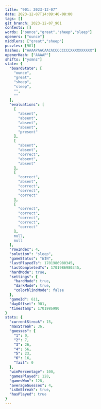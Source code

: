 ```yaml
---
title: "901: 2023-12-07"
date: 2023-12-07T14:09:40-08:00
tags: []
git_branch: 2023-12-07_901
contests: []
words: ["ounce","great","sheep","sleep"]
openers: ["ounce"]
middlers: ["great","sheep"]
puzzles: [901]
hashes: ["AAAAPAACAACACCCCCCCCXXXXXXXXXX"]
openerHash: ["AAAAP"]
shifts: ["ysmnz"]
state: {
  "boardState": [
    "ounce",
    "great",
    "sheep",
    "sleep",
    "",
    ""
  ],
  "evaluations": [
    [
      "absent",
      "absent",
      "absent",
      "absent",
      "present"
    ],
    [
      "absent",
      "absent",
      "correct",
      "absent",
      "absent"
    ],
    [
      "correct",
      "absent",
      "correct",
      "correct",
      "correct"
    ],
    [
      "correct",
      "correct",
      "correct",
      "correct",
      "correct"
    ],
    null,
    null
  ],
  "rowIndex": 4,
  "solution": "sleep",
  "gameStatus": "WIN",
  "lastPlayedTs": 1701986980345,
  "lastCompletedTs": 1701986980345,
  "hardMode": true,
  "settings": {
    "hardMode": true,
    "darkMode": true,
    "colorblindMode": false
  },
  "gameId": 611,
  "dayOffset": 901,
  "timestamp": 1701986980
}
stats: {
  "currentStreak": 15,
  "maxStreak": 36,
  "guesses": {
    "1": 0,
    "2": 7,
    "3": 26,
    "4": 56,
    "5": 23,
    "6": 16,
    "fail": 0
  },
  "winPercentage": 100,
  "gamesPlayed": 128,
  "gamesWon": 128,
  "averageGuesses": 4,
  "isOnStreak": true,
  "hasPlayed": true
}
---
```

<!-- more -->
